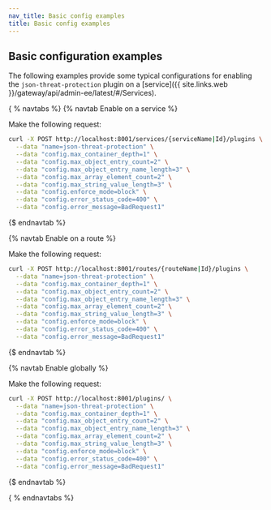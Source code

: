 ```yaml
---
nav_title: Basic config examples
title: Basic config examples
---
```


## Basic configuration examples

The following examples provide some typical configurations for enabling the `json-threat-protection` plugin on a [service]({{ site.links.web }}/gateway/api/admin-ee/latest/#/Services).

{ % navtabs %}
{% navtab Enable on a service %}

Make the following request:

```bash
curl -X POST http://localhost:8001/services/{serviceName|Id}/plugins \
  --data "name=json-threat-protection" \
  --data "config.max_container_depth=1" \
  --data "config.max_object_entry_count=2" \
  --data "config.max_object_entry_name_length=3" \
  --data "config.max_array_element_count=2" \
  --data "config.max_string_value_length=3" \
  --data "config.enforce_mode=block" \
  --data "config.error_status_code=400" \
  --data "config.error_message=BadRequest1"
```

{$ endnavtab %}

{% navtab Enable on a route %}

Make the following request:

```bash
curl -X POST http://localhost:8001/routes/{routeName|Id}/plugins \
  --data "name=json-threat-protection" \
  --data "config.max_container_depth=1" \
  --data "config.max_object_entry_count=2" \
  --data "config.max_object_entry_name_length=3" \
  --data "config.max_array_element_count=2" \
  --data "config.max_string_value_length=3" \
  --data "config.enforce_mode=block" \
  --data "config.error_status_code=400" \
  --data "config.error_message=BadRequest1"
```

{$ endnavtab %}

{% navtab Enable globally %}

Make the following request:

```bash
curl -X POST http://localhost:8001/plugins/ \
  --data "name=json-threat-protection" \
  --data "config.max_container_depth=1" \
  --data "config.max_object_entry_count=2" \
  --data "config.max_object_entry_name_length=3" \
  --data "config.max_array_element_count=2" \
  --data "config.max_string_value_length=3" \
  --data "config.enforce_mode=block" \
  --data "config.error_status_code=400" \
  --data "config.error_message=BadRequest1"
```

{$ endnavtab %}

{ % endnavtabs %}
